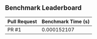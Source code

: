 ## Benchmark Leaderboard

| Pull Request | Benchmark Time (s) |
|--------------|--------------------|
| PR #1 | 0.000152107 |
